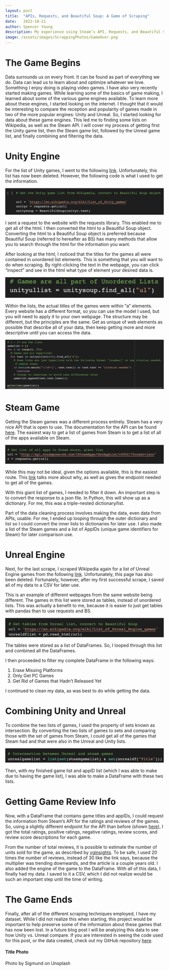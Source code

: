 ```yaml
---
layout: post
title:  "APIs, Requests, and Beautiful Soup: A Game of Scraping"
date:   2022-10-21
author: Spencer Young
description: My experience using Steam’s API, Requests, and Beautiful Soup to gather data to compare games made in Unity game engine vs. Unreal engine.
image: /assets/images/ScrappingPhotos/GameOver.png
---
```


# The Game Begins

Data surrounds us on every front. It can be found as part of everything we do. Data can lead us to learn about and optimize whatever we love. Something I enjoy doing is playing video games. I have also very recently started making games. While learning some of the basics of game making, I learned about some of the various game engines available. To learn more about these engines, I started looking on the internet. I thought that it would be interesting to compare the reception and popularity of games made in two of the more popular engines: Unity and Unreal. So, I started looking for data about these game engines. This led me to finding some lists on Wikipedia, as well as the Steam API. I will cover my process of getting first the Unity game list, then the Steam game list, followed by the Unreal game list, and finally combining and filtering the data. 

# Unity Engine

For the list of Unity games, I went to the following [link](https://en.wikipedia.org/wiki/List_of_Unity_games). Unfortunately, this list has now been deleted. However, the following code is what I used to get the information. 

![Figure](https://github.com/SpencerYoung66/stat386-projects/raw/main/assets/images/ScrappingPhotos/UnityGamesRequest.png)

I sent a request to the website with the requests library. This enabled me to get all of the html. I then converted the html to a Beautiful Soup object. 
Converting the html to a Beautiful Soup object is preferred because Beautiful Soup (referred to hereafter as BS) has many methods that allow you to search through the html for the information you want. 

After looking at the html, I noticed that the titles for the games all were contained in unordered list elements. This is something that you will want to do when scraping. By right-clicking the text in the webpage, you can click “inspect” and see in the html what type of element your desired data is. 

![Figure](https://github.com/SpencerYoung66/stat386-projects/raw/main/assets/images/ScrappingPhotos/UnorderedLists.png)

Within the lists, the actual titles of the games were within “a” elements. Every website has a different format, so you can use the model I used, but you will need to apply it to your own webpage. The structure may be different, but the principles are the same. Get as unique of web elements as possible that describe all of your data, then keep getting more and more descriptive until you can access the data. 

![Figure](https://github.com/SpencerYoung66/stat386-projects/raw/main/assets/images/ScrappingPhotos/AElements.png)

# Steam Game

Getting the Steam games was a different process entirely. Steam has a very nice API that is open to use. The documentation for the API can be found [here](https://partner.steamgames.com/doc/home). The easiest way to get a list of games from Steam is to get a list of all of the apps available on Steam. 

![Figure](https://github.com/SpencerYoung66/stat386-projects/raw/main/assets/images/ScrappingPhotos/GetAllSteam.png)

While this may not be ideal, given the options available, this is the easiest route. This [link](https://stackoverflow.com/questions/46330864/steam-api-all-games) talks more about why, as well as gives the endpoint needed to get all of the games. 

With this giant list of games, I needed to filter it down. An important step is to convert the response to a json file. In Python, this will show up as a dictionary. For me, this was a triple-nested dictionary/list. 

Part of the data cleaning process involves making the data, even data from APIs, usable. For me, I ended up looping through the outer dictionary and list so I could convert the inner lists to dictionaries for later use. I also made a list of the Steam games and a list of AppIDs (unique game identifiers for Steam) for later comparison use. 

# Unreal Engine

Next, for the last scrape, I scraped Wikipedia again for a list of Unreal Engine games from the following [link](https://en.wikipedia.org/wiki/List_of_Unreal_Engine_games). Unfortunately, this page has also been deleted. Fortunately, however, after my first successful scrape, I saved all of my data to a CSV for later use. 

This is an example of different webpages from the same website being different. The games in this list were stored as tables, instead of unordered lists. This was actually a benefit to me, because it is easier to just get tables with pandas than to use requests and BS.

![Figure](https://github.com/SpencerYoung66/stat386-projects/raw/main/assets/images/ScrappingPhotos/ReadHTML.png)

The tables were stored as a list of DataFrames. So, I looped through this list and combined all the DataFrames.

I then proceeded to filter my complete DataFrame in the following ways:

1.	Erase Missing Platforms 
2.	Only Get PC Games
3.	Get Rid of Games that Hadn’t Released Yet

I continued to clean my data, as was best to do while getting the data. 

# Combining Unity and Unreal

To combine the two lists of games, I used the property of sets known as intersection. By converting the two lists of games to sets and comparing those with the set of games from Steam, I could get all of the games that Steam had and that were also in the Unreal and Unity lists. 

![Figure](https://github.com/SpencerYoung66/stat386-projects/raw/main/assets/images/ScrappingPhotos/Sets.png)

Then, with my finished game list and appID list (which I was able to make due to having the game list), I was able to make a DataFrame with these two lists.


# Getting Game Review Info

Now, with a DataFrame that contains game titles and appIDs, I could request the information from Steam’s API for the ratings and reviews of the games. So, using a slightly different endpoint for the API than before (shown [here](https://stackoverflow.com/questions/53451458/get-positive-and-negative-review-from-steam-api)), I got the total ratings, positive ratings, negative ratings, review scores, and review score descriptions for each game. 

From the number of total reviews, it is possible to estimate the number of units sold for the game, as described by [vginsights](https://vginsights.com/insights/article/how-to-estimate-steam-video-game-sales). To be safe, I used 20 times the number of reviews, instead of 30 like the link says, because the multiplier was trending downwards, and the article is a couple years old. I also added the engine of the game to the DataFrame. With all of this data, I finally had my data. I saved to it a CSV, which I did not realize would be such an important step until the time of writing. 


# The Game Ends

Finally, after all of the different scraping techniques employed, I have my dataset. While I did not realize this when starting, this project would be important to help preserve some of the information about these games that has now been lost. In a future blog post I will be analyzing this data to see how Unity vs. Unreal compare. If you are interested in seeing the code used for this post, or the data created, check out my GitHub repository [here](https://github.com/SpencerYoung66/UnityUnrealSteamData).


#### Title Photo
Photo by Sigmund on Unsplash
  



